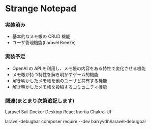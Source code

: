 # Strange Notepad

### 実装済み

-   基本的なメモ帳の CRUD 機能
-   ユーザ管理機能(Laravel Breeze)

### 実装予定

-   OpenAI の API を利用し、メモ帳の内容をある特性で変化させる機能
-   メモ帳が持つ特性を解き明かすゲーム的機能
-   解き明かしたメモ帳を他のユーザと共有する機能
-   解き明かしたメモ帳を投稿するコミュニティ機能

### 関連(まとまり次第追記します)

Laravel Sail
Docker Desktop
React
Inertia
Chakra-UI

laravel-debugbar
composer require --dev barryvdh/laravel-debugbar
